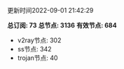 更新时间2022-09-01 21:42:29

**总订阅: 73**
**总节点: 3136**
**有效节点: 684**
- v2ray节点: 302
- ss节点: 342
- trojan节点: 40
